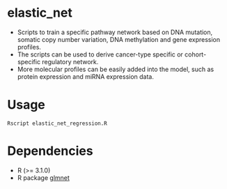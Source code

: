 # elastic_net
* Scripts to train a specific pathway network based on DNA mutation, somatic copy number variation, DNA methylation and gene expression profiles. 
* The scripts can be used to derive cancer-type specific or cohort-specific regulatory network. 
* More molecular profiles can be easily added into the model, such as protein expression and miRNA expression data.

# Usage
```
Rscript elastic_net_regression.R
```

# Dependencies
* R (>= 3.1.0)
* R package [glmnet](https://cran.r-project.org/web/packages/glmnet/index.html)
